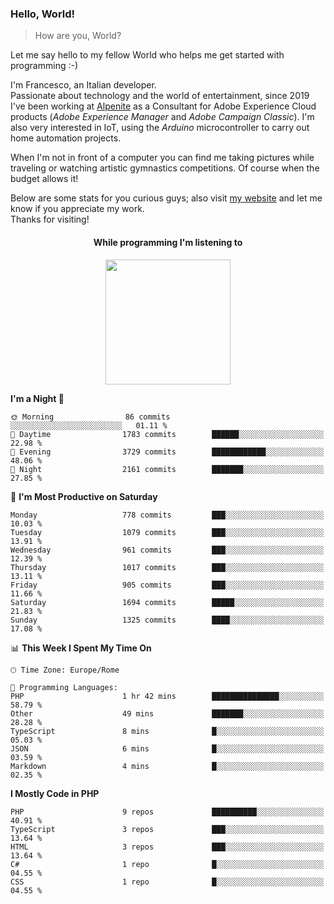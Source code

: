 ### Hello, World!

> How are you, World?

Let me say hello to my fellow World who helps me get started with programming :-)

I'm Francesco, an Italian developer.  
Passionate about technology and the world of entertainment, since 2019 I've been working at [Alpenite](https://www.alpenite.com) as a Consultant for Adobe Experience Cloud products (*Adobe Experience Manager* and *Adobe Campaign Classic*). I'm also very interested in IoT, using the *Arduino* microcontroller to carry out home automation projects.

When I'm not in front of a computer you can find me taking pictures while traveling or watching artistic gymnastics competitions. Of course when the budget allows it!

Below are some stats for you curious guys; also visit [my website](https://www.francescorega.eu) and let me know if you appreciate my work.  
Thanks for visiting!

<div align="center">
  <h4>While programming I'm listening to</h4>
  <a href="https://apps.francescorega.eu/now-playing/11147232609" target="_blank"><img src="https://apps.francescorega.eu/now-playing/11147232609" width="200"></a>
</div>

<!--START_SECTION:waka-->
**I'm a Night 🦉** 

```text
🌞 Morning                86 commits          ░░░░░░░░░░░░░░░░░░░░░░░░░   01.11 % 
🌆 Daytime                1783 commits        ██████░░░░░░░░░░░░░░░░░░░   22.98 % 
🌃 Evening                3729 commits        ████████████░░░░░░░░░░░░░   48.06 % 
🌙 Night                  2161 commits        ███████░░░░░░░░░░░░░░░░░░   27.85 % 
```
📅 **I'm Most Productive on Saturday** 

```text
Monday                   778 commits         ███░░░░░░░░░░░░░░░░░░░░░░   10.03 % 
Tuesday                  1079 commits        ███░░░░░░░░░░░░░░░░░░░░░░   13.91 % 
Wednesday                961 commits         ███░░░░░░░░░░░░░░░░░░░░░░   12.39 % 
Thursday                 1017 commits        ███░░░░░░░░░░░░░░░░░░░░░░   13.11 % 
Friday                   905 commits         ███░░░░░░░░░░░░░░░░░░░░░░   11.66 % 
Saturday                 1694 commits        █████░░░░░░░░░░░░░░░░░░░░   21.83 % 
Sunday                   1325 commits        ████░░░░░░░░░░░░░░░░░░░░░   17.08 % 
```


📊 **This Week I Spent My Time On** 

```text
🕑︎ Time Zone: Europe/Rome

💬 Programming Languages: 
PHP                      1 hr 42 mins        ███████████████░░░░░░░░░░   58.79 % 
Other                    49 mins             ███████░░░░░░░░░░░░░░░░░░   28.28 % 
TypeScript               8 mins              █░░░░░░░░░░░░░░░░░░░░░░░░   05.03 % 
JSON                     6 mins              █░░░░░░░░░░░░░░░░░░░░░░░░   03.59 % 
Markdown                 4 mins              █░░░░░░░░░░░░░░░░░░░░░░░░   02.35 % 
```

**I Mostly Code in PHP** 

```text
PHP                      9 repos             ██████████░░░░░░░░░░░░░░░   40.91 % 
TypeScript               3 repos             ███░░░░░░░░░░░░░░░░░░░░░░   13.64 % 
HTML                     3 repos             ███░░░░░░░░░░░░░░░░░░░░░░   13.64 % 
C#                       1 repo              █░░░░░░░░░░░░░░░░░░░░░░░░   04.55 % 
CSS                      1 repo              █░░░░░░░░░░░░░░░░░░░░░░░░   04.55 % 
```




<!--END_SECTION:waka-->
